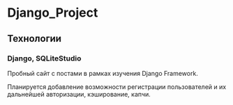 # Django_Project
## Технологии
### Django, SQLiteStudio

Пробный сайт с постами в рамках изучения Django Framework.

Планируется добавление возможности регистрации пользователей и их дальнейшей авторизации, кэширование, капчи. 
